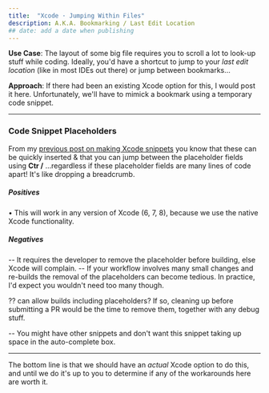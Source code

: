 ```yaml
---
title:  "Xcode · Jumping Within Files"
description: A.K.A. Bookmarking / Last Edit Location
## date: add a date when publishing
---
```


**Use Case**: The layout of some big file requires you to scroll a lot to look-up stuff while coding. Ideally, you'd have a shortcut to jump to your _last edit location_ (like in most IDEs out there) or jump between bookmarks… 

**Approach**: If there had been an existing Xcode option for this, I would post it here. Unfortunately, we'll have to mimick a bookmark using a temporary code snippet.


***

### Code Snippet Placeholders
From my [previous post on making Xcode snippets][post-on-xcode-snippets] you know that these can be quickly inserted & that you can jump between the placeholder fields using **Ctr /** 
…regardless if these placeholder fields are many lines of code apart!
It's like dropping a breadcrumb.

##### Positives
• This will work in any version of Xcode (6, 7, 8), because we use the native Xcode functionality.

##### Negatives
-- It requires the developer to remove the placeholder before building, else Xcode will complain. 
-- If your workflow involves many small changes and re-builds the removal of the placeholders can become tedious. In practice, I'd expect you wouldn't need too many though.
   
⁇ can allow builds including placeholders? If so, cleaning up before submitting a PR would be the time to remove them, together with any debug stuff. 

-- You might have other snippets and don't want this snippet taking up space in the auto-complete box.

***

The bottom line is that we should have an _actual_ Xcode option to do this, and until we do it's up to you to determine if any of the workarounds here are worth it.


[post-on-xcode-snippets]: http://paul-van-klaveren.github.io/2015/deriving-framework-version/
